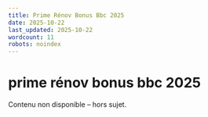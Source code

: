 ```yaml
---
title: Prime Rénov Bonus Bbc 2025
date: 2025-10-22
last_updated: 2025-10-22
wordcount: 11
robots: noindex
---
```


# prime rénov bonus bbc 2025

Contenu non disponible – hors sujet.